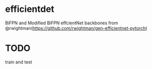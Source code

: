 # efficientdet
BiFPN and Modified BiFPN
effcientNet backbones from @rwightman(https://github.com/rwightman/gen-efficientnet-pytorch)
# TODO
train and test
